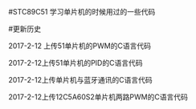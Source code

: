 #STC89C51
学习单片机的时候用过的一些代码



#更新历史

2017-2-12 上传51单片机的PWM的C语言代码 

2017-2-12上传51单片机的PID的C语言代码   

2017-2-12上传单片机与蓝牙通讯的C语言代码

2017-2-12上传12C5A60S2单片机两路PWM的C语言代码
